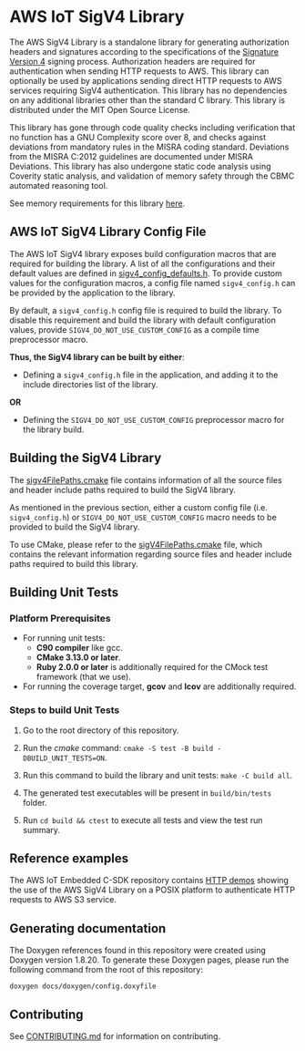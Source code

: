 # AWS IoT SigV4 Library

The AWS SigV4 Library is a standalone library for generating authorization headers and signatures according to the specifications of the [Signature Version 4](https://docs.aws.amazon.com/general/latest/gr/signature-version-4.html) signing process. Authorization headers are required for authentication when sending HTTP requests to AWS. This library can optionally be used by applications sending direct HTTP requests to AWS services requiring SigV4 authentication. This library has no dependencies on any additional libraries other than the standard C library. This library is distributed under the MIT Open Source License.

This library has gone through code quality checks including verification that no function has a GNU Complexity score over 8, and checks against deviations from mandatory rules in the MISRA coding standard. Deviations from the MISRA C:2012 guidelines are documented under MISRA Deviations. This library has also undergone static code analysis using Coverity static analysis, and validation of memory safety through the CBMC automated reasoning tool.

See memory requirements for this library [here][memory_table].

[memory_table]: ./docs/doxygen/include/size_table.md

## AWS IoT SigV4 Library Config File
The AWS IoT SigV4 library exposes build configuration
macros that are required for building the library. A list of all the
configurations and their default values are defined in
[sigv4_config_defaults.h][default_config]. To provide custom values for the
configuration macros, a config file named `sigv4_config.h` can be
provided by the application to the library.

[default_config]: source/include/sigv4_config_defaults.h

By default, a `sigv4_config.h` config file is required to build
the library. To disable this requirement and build the library with default
configuration values, provide `SIGV4_DO_NOT_USE_CUSTOM_CONFIG` as
a compile time preprocessor macro.

**Thus, the SigV4 library can be built by either**:

* Defining a `sigv4_config.h` file in the application, and adding
  it to the include directories list of the library.

**OR**

* Defining the `SIGV4_DO_NOT_USE_CUSTOM_CONFIG` preprocessor macro
  for the library build.
  
## Building the SigV4 Library

The [sigv4FilePaths.cmake](sigv4FilePaths.cmake) file contains information of all the source files and header include paths required to build the SigV4 library.

As mentioned in the previous section, either a custom config file (i.e.
`sigv4_config.h`) or `SIGV4_DO_NOT_USE_CUSTOM_CONFIG`
macro needs to be provided to build the SigV4 library.

To use CMake, please refer to the [sigV4FilePaths.cmake](https://github.com/aws/SigV4-for-AWS-IoT-embedded-sdk/blob/main/sigv4FilePaths.cmake) file, which contains the relevant information regarding source files and header include paths required to build this library.

## Building Unit Tests

### Platform Prerequisites

- For running unit tests:
    - **C90 compiler** like gcc.
    - **CMake 3.13.0 or later**.
    - **Ruby 2.0.0 or later** is additionally required for the CMock test framework (that we use).
- For running the coverage target, **gcov** and **lcov** are additionally required.

### Steps to build **Unit Tests**

1. Go to the root directory of this repository.

1. Run the *cmake* command: `cmake -S test -B build -DBUILD_UNIT_TESTS=ON`.

1. Run this command to build the library and unit tests: `make -C build all`.

1. The generated test executables will be present in `build/bin/tests` folder.

1. Run `cd build && ctest` to execute all tests and view the test run summary.

## Reference examples

The AWS IoT Embedded C-SDK repository contains [HTTP demos](https://github.com/aws/aws-iot-device-sdk-embedded-C/tree/main/demos/http) showing the use of the AWS SigV4 Library on a POSIX platform to authenticate HTTP requests to AWS S3 service.

## Generating documentation

The Doxygen references found in this repository were created using Doxygen
version 1.8.20. To generate these Doxygen pages, please run the following
command from the root of this repository:

```shell
doxygen docs/doxygen/config.doxyfile
```
## Contributing

See [CONTRIBUTING.md](.github/CONTRIBUTING.md) for information on contributing.

